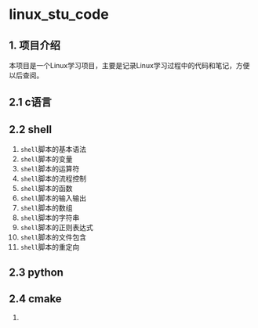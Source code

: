 # linux_stu_code

## 1. 项目介绍

本项目是一个Linux学习项目，主要是记录Linux学习过程中的代码和笔记，方便以后查阅。

## 2.1 c语言

## 2.2 shell

1. `shell`脚本的基本语法
2. `shell`脚本的变量
3. `shell`脚本的运算符
4. `shell`脚本的流程控制
5. `shell`脚本的函数
6. `shell`脚本的输入输出
7. `shell`脚本的数组
8. `shell`脚本的字符串
9. `shell`脚本的正则表达式
10. `shell`脚本的文件包含
11. `shell`脚本的重定向

## 2.3 python

## 2.4 cmake

1. 
